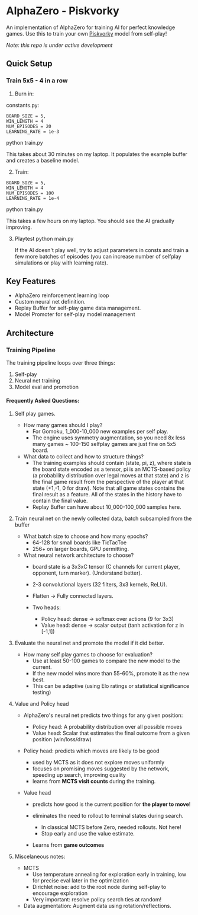 # AlphaZero - Piskvorky
An implementation of AlphaZero for training AI for perfect knowledge games. 
Use this to train your own [Piskvorky](https://en.wikipedia.org/wiki/Gomoku) model from self-play! 

*Note: this repo is under active development* 

## Quick Setup
### Train 5x5 - 4 in a row

1. Burn in: 

constants.py: 
```
BOARD_SIZE = 5, 
WIN_LENGTH = 4
NUM_EPISODES = 20
LEARNING_RATE = 1e-3
```

python train.py

This takes about 30 minutes on my laptop. 
It populates the example buffer and creates a baseline model.

2. Train: 
```
BOARD_SIZE = 5, 
WIN_LENGTH = 4
NUM_EPISODES = 100
LEARNING_RATE = 1e-4
```

python train.py

This takes a few hours on my laptop. You should see the AI gradually improving. 

3. Playtest
   python main.py

   If the AI doesn't play well, try to adjust parameters in consts and train a few more batches of episodes (you can increase number of selfplay simulations or play with learning rate). 



## Key Features
- AlphaZero reinforcement learning loop
- Custom neural net definition.
- Replay Buffer for self-play game data management.
- Model Promoter for self-play model management 

## Architecture

### Training Pipeline 
The training pipeline loops over three things: 

1. Self-play
2. Neural net training
3. Model eval and promotion 

#### Frequently Asked Questions: 
1. Self play games. 
    * How many games should I play?
        - For Gomoku, 1_000-10_000 new examples per self play.
        - The engine uses symmetry augmentation, so you need 8x less many games ~  100-150 selfplay games are just fine on 5x5 board. 
    * What data to collect and how to structure things? 
        - The training examples should contain (state, pi, z), where state is the board state encoded as a tensor, pi is an MCTS-based policy (a probability distribution over legal moves at that state) and z is the final game result from the perspective of the player at that state (+1,-1, 0 for draw). Note that all game states contains the final result as a feature. All of the states in the history have to contain the final value. 
        - Replay Buffer can have about 10_000-100_000 samples here. 


2. Train neural net on the newly collected data, batch subsampled from the buffer
    * What batch size to choose and how many epochs? 
        - 64-128 for small boards like TicTacToe
        - 256+ on larger boards, GPU permitting. 
    * What neural network architecture to choose? 
        - board state is a 3x3xC tensor (C channels for current player, opponent, turn marker). (Understand better).
        - 2-3 convolutional layers (32 filters, 3x3 kernels, ReLU).
        - Flatten -> Fully connected layers.

        - Two heads: 
            - Policy head: dense -> softmax over actions (9 for 3x3)
            - Value head: dense -> scalar output (tanh activation for z in [-1,1])



3. Evaluate the neural net and promote the model if it did better. 
    * How many self play games to choose for evaluation? 
        - Use at least 50-100 games to compare the new model to the current.
        - If the new model wins more than 55-60%, promote it as the new best. 
        - This can be adaptive (using Elo ratings or statistical significance testing)

4. Value and Policy head
    * AlphaZero's neural net predicts two things for any given position:
        - Policy head: A probability distribution over all possible moves
        - Value head: Scalar that estimates the final outcome from a given position (win/loss/draw)

    * Policy head: predicts which moves are likely to be good 
        - used by MCTS as it does not explore moves uniformly
        - focuses on promising moves suggested by the network, speeding up search, improving quality
        - learns from **MCTS visit counts** during the training. 
    
    * Value head
        - predicts how good is the current position for **the player to move**! 
        - eliminates the need to rollout to terminal states during search. 
            - In classical MCTS before Zero, needed rollouts. Not here! 
            - Stop early and use the value estimate. 

        - Learns from **game outcomes** 

    


5. Miscelaneous notes:  
    * MCTS
        - Use temperature annealing for exploration early in training, low for precise eval later in the optimization 
        - Dirichlet noise: add to the root node during self-play to encourage exploration 
        - Very important: resolve policy search ties at random! 

    - Data augmentation: Augment data using rotation/reflections.



